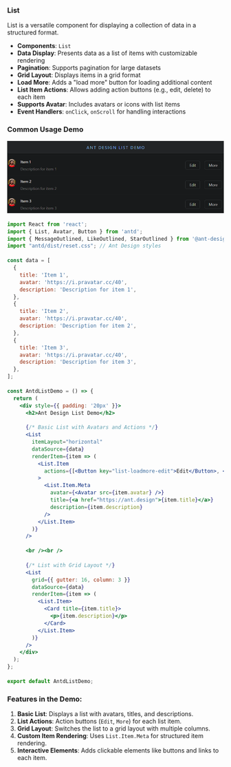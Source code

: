 ### List

List is a versatile component for displaying a collection of data in a structured format.

- **Components**: `List`
- **Data Display**: Presents data as a list of items with customizable rendering
- **Pagination**: Supports pagination for large datasets
- **Grid Layout**: Displays items in a grid format
- **Load More**: Adds a "load more" button for loading additional content
- **List Item Actions**: Allows adding action buttons (e.g., edit, delete) to each item
- **Supports Avatar**: Includes avatars or icons with list items
- **Event Handlers**: `onClick`, `onScroll` for handling interactions

### Common Usage Demo

![image-20241120221245618](assets/image-20241120221245618.png)

```jsx
import React from 'react';
import { List, Avatar, Button } from 'antd';
import { MessageOutlined, LikeOutlined, StarOutlined } from '@ant-design/icons';
import "antd/dist/reset.css"; // Ant Design styles

const data = [
  {
    title: 'Item 1',
    avatar: 'https://i.pravatar.cc/40',
    description: 'Description for item 1',
  },
  {
    title: 'Item 2',
    avatar: 'https://i.pravatar.cc/40',
    description: 'Description for item 2',
  },
  {
    title: 'Item 3',
    avatar: 'https://i.pravatar.cc/40',
    description: 'Description for item 3',
  },
];

const AntdListDemo = () => {
  return (
    <div style={{ padding: '20px' }}>
      <h2>Ant Design List Demo</h2>

      {/* Basic List with Avatars and Actions */}
      <List
        itemLayout="horizontal"
        dataSource={data}
        renderItem={item => (
          <List.Item
            actions={[<Button key="list-loadmore-edit">Edit</Button>, <Button key="list-loadmore-more">More</Button>]}
          >
            <List.Item.Meta
              avatar={<Avatar src={item.avatar} />}
              title={<a href="https://ant.design">{item.title}</a>}
              description={item.description}
            />
          </List.Item>
        )}
      />

      <br /><br />

      {/* List with Grid Layout */}
      <List
        grid={{ gutter: 16, column: 3 }}
        dataSource={data}
        renderItem={item => (
          <List.Item>
            <Card title={item.title}>
              <p>{item.description}</p>
            </Card>
          </List.Item>
        )}
      />
    </div>
  );
};

export default AntdListDemo;
```

### Features in the Demo:
1. **Basic List**: Displays a list with avatars, titles, and descriptions.
2. **List Actions**: Action buttons (`Edit`, `More`) for each list item.
3. **Grid Layout**: Switches the list to a grid layout with multiple columns.
4. **Custom Item Rendering**: Uses `List.Item.Meta` for structured item rendering.
5. **Interactive Elements**: Adds clickable elements like buttons and links to each item.